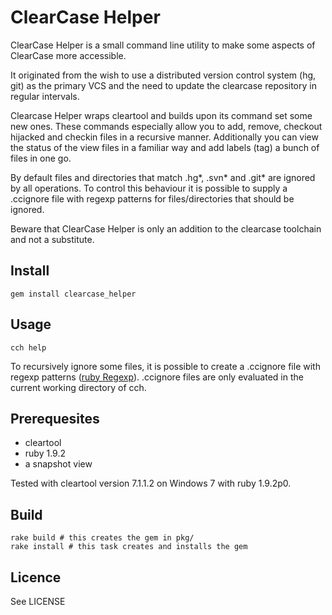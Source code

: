 ClearCase Helper
================

ClearCase Helper is a small command line utility to make some aspects of ClearCase more accessible.

It originated from the wish to use a distributed version control system (hg, git) as the primary VCS and the need to update the clearcase repository in regular intervals.

Clearcase Helper wraps cleartool and builds upon its command set some new ones.
These commands especially allow you to add, remove, checkout hijacked and checkin files in a recursive manner.
Additionally you can view the status of the view files in a familiar way and add labels (tag) a bunch of files in one go.

By default files and directories that match .hg*, .svn* and .git* are ignored by all operations.
To control this behaviour it is possible to supply a .ccignore file with regexp patterns for files/directories that should be ignored.

Beware that ClearCase Helper is only an addition to the clearcase toolchain and not a substitute.


Install
-------

    gem install clearcase_helper


Usage
-----

    cch help

To recursively ignore some files, it is possible to create a .ccignore file with regexp patterns ([ruby Regexp](http://rubular.com)).
.ccignore files are only evaluated in the current working directory of cch.

Prerequesites
------------

  - cleartool
  - ruby 1.9.2
  - a snapshot view

Tested with cleartool version 7.1.1.2 on Windows 7 with ruby 1.9.2p0.


Build
-----

    rake build # this creates the gem in pkg/
    rake install # this task creates and installs the gem


Licence
-------

See LICENSE